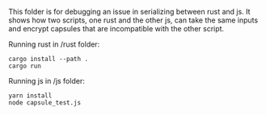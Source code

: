 This folder is for debugging an issue in serializing between rust and js. It shows how two scripts, one rust and the other js, can take the same inputs and encrypt capsules that are incompatible with the other script.

Running rust in /rust folder:
```
cargo install --path .
cargo run
```

Running js in /js folder:
```
yarn install 
node capsule_test.js
```
